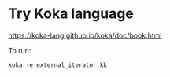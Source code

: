 
# Try Koka language

https://koka-lang.github.io/koka/doc/book.html

To run:

```
koka -e external_iterator.kk
```
